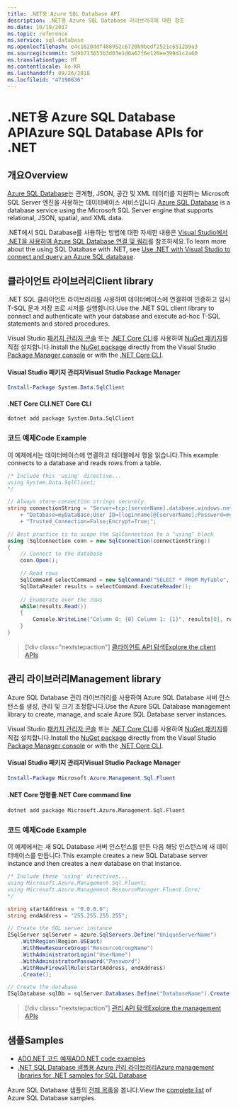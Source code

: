 ```yaml
---
title: .NET용 Azure SQL Database API
description: .NET용 Azure SQL Database 라이브러리에 대한 참조
ms.date: 10/19/2017
ms.topic: reference
ms.service: sql-database
ms.openlocfilehash: e4c1620ddf488952c6720b9bedf2521c6512b9a3
ms.sourcegitcommit: 5d9b713653b3d03e1d0a67f6e126ee399d1c2a60
ms.translationtype: HT
ms.contentlocale: ko-KR
ms.lasthandoff: 09/26/2018
ms.locfileid: "47190636"
---
```

# <a name="azure-sql-database-apis-for-net"></a><span data-ttu-id="93eb4-103">.NET용 Azure SQL Database API</span><span class="sxs-lookup"><span data-stu-id="93eb4-103">Azure SQL Database APIs for .NET</span></span>

## <a name="overview"></a><span data-ttu-id="93eb4-104">개요</span><span class="sxs-lookup"><span data-stu-id="93eb4-104">Overview</span></span>

<span data-ttu-id="93eb4-105">[Azure SQL Database](https://docs.microsoft.com/azure/sql-database/sql-database-technical-overview)는 관계형, JSON, 공간 및 XML 데이터를 지원하는 Microsoft SQL Server 엔진을 사용하는 데이터베이스 서비스입니다.</span><span class="sxs-lookup"><span data-stu-id="93eb4-105">[Azure SQL Database](https://docs.microsoft.com/azure/sql-database/sql-database-technical-overview) is a database service using the Microsoft SQL Server engine that supports relational, JSON, spatial, and XML data.</span></span> 

<span data-ttu-id="93eb4-106">.NET에서 SQL Database를 사용하는 방법에 대한 자세한 내용은 [Visual Studio에서 .NET을 사용하여 Azure SQL Database 연결 및 쿼리](https://docs.microsoft.com/azure/sql-database/sql-database-connect-query-dotnet-visual-studio)를 참조하세요.</span><span class="sxs-lookup"><span data-stu-id="93eb4-106">To learn more about the using SQL Database with .NET, see [Use .NET with Visual Studio to connect and query an Azure SQL database](https://docs.microsoft.com/azure/sql-database/sql-database-connect-query-dotnet-visual-studio).</span></span>

## <a name="client-library"></a><span data-ttu-id="93eb4-107">클라이언트 라이브러리</span><span class="sxs-lookup"><span data-stu-id="93eb4-107">Client library</span></span>

<span data-ttu-id="93eb4-108">.NET SQL 클라이언트 라이브러리를 사용하여 데이터베이스에 연결하여 인증하고 임시 T-SQL 문과 저장 프로 시저를 실행합니다.</span><span class="sxs-lookup"><span data-stu-id="93eb4-108">Use the .NET SQL client library to connect and authenticate with your database and execute ad-hoc T-SQL statements and stored procedures.</span></span>

<span data-ttu-id="93eb4-109">Visual Studio [패키지 관리자 콘솔](https://docs.microsoft.com/nuget/tools/package-manager-console) 또는 [.NET Core CLI](https://docs.microsoft.com/dotnet/core/tools/dotnet-add-package)를 사용하여 [NuGet 패키지]( https://www.nuget.org/packages/System.Data.SqlClient)를 직접 설치합니다.</span><span class="sxs-lookup"><span data-stu-id="93eb4-109">Install the [NuGet package]( https://www.nuget.org/packages/System.Data.SqlClient) directly from the Visual Studio [Package Manager console](https://docs.microsoft.com/nuget/tools/package-manager-console) or with the [.NET Core CLI](https://docs.microsoft.com/dotnet/core/tools/dotnet-add-package).</span></span>

#### <a name="visual-studio-package-manager"></a><span data-ttu-id="93eb4-110">Visual Studio 패키지 관리자</span><span class="sxs-lookup"><span data-stu-id="93eb4-110">Visual Studio Package Manager</span></span>

```powershell
Install-Package System.Data.SqlClient
```

#### <a name="net-core-cli"></a><span data-ttu-id="93eb4-111">.NET Core CLI</span><span class="sxs-lookup"><span data-stu-id="93eb4-111">.NET Core CLI</span></span>

```bash
dotnet add package System.Data.SqlClient
```

### <a name="code-example"></a><span data-ttu-id="93eb4-112">코드 예제</span><span class="sxs-lookup"><span data-stu-id="93eb4-112">Code Example</span></span>

<span data-ttu-id="93eb4-113">이 예제에서는 데이터베이스에 연결하고 테이블에서 행을 읽습니다.</span><span class="sxs-lookup"><span data-stu-id="93eb4-113">This example connects to a database and reads rows from a table.</span></span>

```csharp
/* Include this 'using' directive...
using System.Data.SqlClient;
*/

// Always store connection strings securely. 
string connectionString = "Server=tcp:[serverName].database.windows.net;" 
    + "Database=myDataBase;User ID=[loginname]@[serverName];Password=myPassword;"
    + "Trusted_Connection=False;Encrypt=True;";

// Best practice is to scope the SqlConnection to a "using" block
using (SqlConnection conn = new SqlConnection(connectionString))
{
    // Connect to the database
    conn.Open();

    // Read rows
    SqlCommand selectCommand = new SqlCommand("SELECT * FROM MyTable", conn);
    SqlDataReader results = selectCommand.ExecuteReader();
    
    // Enumerate over the rows
    while(results.Read())
    {
        Console.WriteLine("Column 0: {0} Column 1: {1}", results[0], results[1]);
    }
}
```

> [!div class="nextstepaction"]
> [<span data-ttu-id="93eb4-114">클라이언트 API 탐색</span><span class="sxs-lookup"><span data-stu-id="93eb4-114">Explore the client APIs</span></span>](/dotnet/api/overview/azure/sql/client)

## <a name="management-library"></a><span data-ttu-id="93eb4-115">관리 라이브러리</span><span class="sxs-lookup"><span data-stu-id="93eb4-115">Management library</span></span>

<span data-ttu-id="93eb4-116">Azure SQL Database 관리 라이브러리를 사용하여 Azure SQL Database 서버 인스턴스를 생성, 관리 및 크기 조정합니다.</span><span class="sxs-lookup"><span data-stu-id="93eb4-116">Use the Azure SQL Database management library to create, manage, and scale Azure SQL Database server instances.</span></span>

<span data-ttu-id="93eb4-117">Visual Studio [패키지 관리자 콘솔](https://docs.microsoft.com/nuget/tools/package-manager-console) 또는 [.NET Core CLI](https://docs.microsoft.com/dotnet/core/tools/dotnet-add-package)를 사용하여 [NuGet 패키지](https://www.nuget.org/packages/Microsoft.Azure.Management.Sql.Fluent/)를 직접 설치합니다.</span><span class="sxs-lookup"><span data-stu-id="93eb4-117">Install the [NuGet package](https://www.nuget.org/packages/Microsoft.Azure.Management.Sql.Fluent/) directly from the Visual Studio [Package Manager console](https://docs.microsoft.com/nuget/tools/package-manager-console) or with the [.NET Core CLI](https://docs.microsoft.com/dotnet/core/tools/dotnet-add-package).</span></span>

#### <a name="visual-studio-package-manager"></a><span data-ttu-id="93eb4-118">Visual Studio 패키지 관리자</span><span class="sxs-lookup"><span data-stu-id="93eb4-118">Visual Studio Package Manager</span></span>

```powershell
Install-Package Microsoft.Azure.Management.Sql.Fluent
``` 

#### <a name="net-core-command-line"></a><span data-ttu-id="93eb4-119">.NET Core 명령줄</span><span class="sxs-lookup"><span data-stu-id="93eb4-119">.NET Core command line</span></span>

```bash
dotnet add package Microsoft.Azure.Management.Sql.Fluent
```

### <a name="code-example"></a><span data-ttu-id="93eb4-120">코드 예제</span><span class="sxs-lookup"><span data-stu-id="93eb4-120">Code Example</span></span>

<span data-ttu-id="93eb4-121">이 예제에서는 새 SQL Database 서버 인스턴스를 만든 다음 해당 인스턴스에 새 데이터베이스를 만듭니다.</span><span class="sxs-lookup"><span data-stu-id="93eb4-121">This example creates a new SQL Database server instance and then creates a new database on that instance.</span></span>

```csharp
/* Include these 'using' directives...
using Microsoft.Azure.Management.Sql.Fluent;
using Microsoft.Azure.Management.ResourceManager.Fluent.Core;
*/

string startAddress = "0.0.0.0";
string endAddress = "255.255.255.255";

// Create the SQL server instance
ISqlServer sqlServer = azure.SqlServers.Define("UniqueServerName")
    .WithRegion(Region.USEast)
    .WithNewResourceGroup("ResourceGroupName")
    .WithAdministratorLogin("UserName")
    .WithAdministratorPassword("Password")
    .WithNewFirewallRule(startAddress, endAddress)
    .Create();

// Create the database
ISqlDatabase sqlDb = sqlServer.Databases.Define("DatabaseName").Create();
```

> [!div class="nextstepaction"]
> [<span data-ttu-id="93eb4-122">관리 API 탐색</span><span class="sxs-lookup"><span data-stu-id="93eb4-122">Explore the management APIs</span></span>](/dotnet/api/overview/azure/sql/management)

## <a name="samples"></a><span data-ttu-id="93eb4-123">샘플</span><span class="sxs-lookup"><span data-stu-id="93eb4-123">Samples</span></span>

- [<span data-ttu-id="93eb4-124">ADO.NET 코드 예제</span><span class="sxs-lookup"><span data-stu-id="93eb4-124">ADO.NET code examples</span></span>](/dotnet/framework/data/adonet/ado-net-code-examples)
- [<span data-ttu-id="93eb4-125">.NET SQL Database 샘플용 Azure 관리 라이브러리</span><span class="sxs-lookup"><span data-stu-id="93eb4-125">Azure management libraries for .NET samples for SQL Database</span></span>](/dotnet/azure/dotnet-sdk-azure-sql-database-samples)

<span data-ttu-id="93eb4-126">Azure SQL Database 샘플의 [전체 목록](https://azure.microsoft.com/resources/samples/?platform=dotnet&term=sql+database)을 봅니다.</span><span class="sxs-lookup"><span data-stu-id="93eb4-126">View the [complete list](https://azure.microsoft.com/resources/samples/?platform=dotnet&term=sql+database) of Azure SQL Database samples.</span></span>

